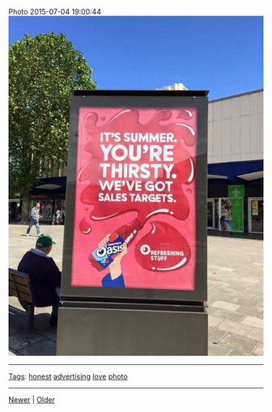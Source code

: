 <!--
title: Photo 2015-07-04 19
date: 2020-06-28T14:49:39.888Z
tags: honest, advertising, love, photo
-->




Photo 2015-07-04 19:00:44
![](123219452382-0.jpg)

<!--BOTTOM-POST-NAVIGATION-->
---

[Tags](tags.md): [honest](tag-honest.md) [advertising](tag-advertising.md) [love](tag-love.md) [photo](tag-photo.md)

---

[Newer](122075076322.md) | [Older](123884671937.md)